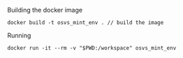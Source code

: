 Building the docker image
```
docker build -t osvs_mint_env . // build the image
```

Running
```
docker run -it --rm -v "$PWD:/workspace" osvs_mint_env
```
